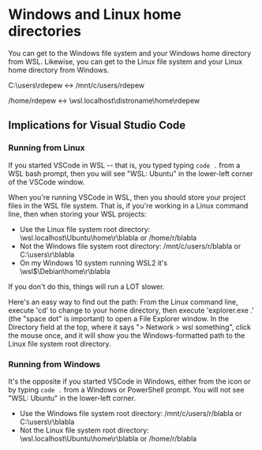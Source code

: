 # Windows and Linux home directories

You can get to the Windows file system and your Windows home directory
from WSL. Likewise, you can get to the Linux file system and your
Linux home directory from Windows.

C:\users\rdepew <-> /mnt/c/users/rdepew

/home/rdepew <-> \\wsl.localhost\distroname\home\rdepew

## Implications for Visual Studio Code

### Running from Linux

If you started VSCode in WSL -- that is, you typed typing `code .` from a 
WSL bash prompt, then you will see "WSL: Ubuntu" in the lower-left corner 
of the VSCode window.

When you're running VSCode in WSL, then you should store your project files
in the WSL file system. That is, if you're working in a Linux command line,
then when storing your WSL projects:

* Use the Linux file system root directory: \\wsl.localhost\Ubuntu\home\r\blabla
  or /home/r/blabla
* Not the Windows file system root directory: /mnt/c/users/r/blabla
  or C:\users\r\blabla
* On my Windows 10 system running WSL2 it's \\wsl$\Debian\home\r\blabla

If you don't do this, things will run a LOT slower.

Here's an easy way to find out the path: From the Linux command line,
execute 'cd' to change to your home directory, then execute 'explorer.exe .'
(the "space dot" is important) to open a File Explorer window. In the 
Directory field at the top, where it says "> Network > wsl something", 
click the mouse once, and it will show you the Windows-formatted path to the 
Linux file system root directory.

### Running from Windows

It's the opposite if you started VSCode in Windows, either from the icon or
by typing `code .` from a Windows or PowerShell prompt. You will not see
"WSL: Ubuntu" in the lower-left corner.

* Use the Windows file system root directory: /mnt/c/users/r/blabla
  or C:\users\r\blabla
* Not the Linux file system root directory: \\wsl.localhost\Ubuntu\home\r\blabla
  or /home/r/blabla




